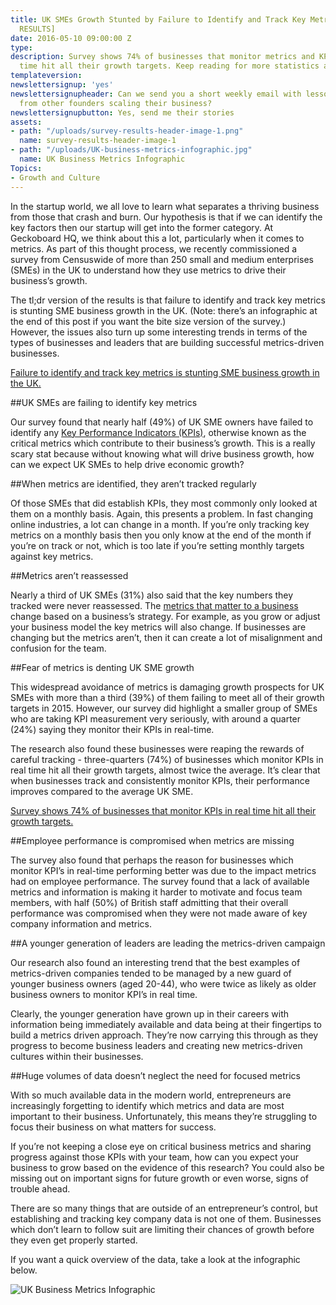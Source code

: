 ```yaml
---
title: UK SMEs Growth Stunted by Failure to Identify and Track Key Metrics [SURVEY
  RESULTS]
date: 2016-05-10 09:00:00 Z
type: 
description: Survey shows 74% of businesses that monitor metrics and KPIs in real
  time hit all their growth targets. Keep reading for more statistics and insights.
templateversion: 
newslettersignup: 'yes'
newslettersignupheader: Can we send you a short weekly email with lessons learned
  from other founders scaling their business?
newslettersignupbutton: Yes, send me their stories
assets:
- path: "/uploads/survey-results-header-image-1.png"
  name: survey-results-header-image-1
- path: "/uploads/UK-business-metrics-infographic.jpg"
  name: UK Business Metrics Infographic
Topics:
- Growth and Culture
---
```


In the startup world, we all love to learn what separates a thriving business from those that crash and burn. Our hypothesis is that if we can identify the key factors then our startup will get into the former category. At Geckoboard HQ, we think about this a lot, particularly when it comes to metrics. As part of this thought process, we recently commissioned a survey from Censuswide of more than 250 small and medium enterprises (SMEs) in the UK to understand how they use metrics to drive their business’s growth. 

The tl;dr version of the results is that failure to identify and track key metrics is stunting SME business growth in the UK. (Note: there’s an infographic at the end of this post if you want the bite size version of the survey.) However, the issues also turn up some interesting trends in terms of the types of businesses and leaders that are building successful metrics-driven businesses.

<a href="https://twitter.com/intent/tweet?text=Failure to identify and track key metrics is stunting SME business growth in the UK. via @geckoboard http://bit.ly/1Wk2VCt;source=webclient" target="_blank" alt="Share this quote" title="Share this quote" class="blockquote-shareable">
<span class="blockquote-shareable-quote">Failure to identify and track key metrics is stunting SME business growth in the UK.</span>
<span class="blockquote-shareable-button"><i class="blockquote-shareable-button-inner"></i></span>
</a>

##UK SMEs are failing to identify key metrics

Our survey found that nearly half (49%) of UK SME owners have failed to identify any <a href="https://www.geckoboard.com/learn/what-is-a-key-performance-indicator-kpi/" target="_blank">Key Performance Indicators (KPIs)</a>, otherwise known as the critical metrics which contribute to their business’s growth. This is a really scary stat because without knowing what will drive business growth, how can we expect UK SMEs to help drive economic growth?

##When metrics are identified, they aren’t tracked regularly

Of those SMEs that did establish KPIs, they most commonly only looked at them on a monthly basis. Again, this presents a problem. In fast changing online industries, a lot can change in a month. If you’re only tracking key metrics on a monthly basis then you only know at the end of the month if you’re on track or not, which is too late if you’re setting monthly targets against key metrics.

##Metrics aren’t reassessed 

Nearly a third of UK SMEs (31%) also said that the key numbers they tracked were never reassessed. The <a href="https://www.geckoboard.com/learn/interviews/the-one-metric-that-matters/" target="_blank">metrics that matter to a business</a> change based on a business’s strategy. For example, as you grow or adjust your business model the key metrics will also change. If businesses are changing but the metrics aren’t, then it can create a lot of misalignment and confusion for the team.

##Fear of metrics is denting UK SME growth

This widespread avoidance of metrics is damaging growth prospects for UK SMEs with more than a third (39%) of them failing to meet all of their growth targets in 2015. However, our survey did highlight a  smaller group of SMEs who are taking KPI measurement very seriously, with around a quarter (24%) saying they monitor their KPIs in real-time. 

The research also found these businesses were reaping the rewards of careful tracking - three-quarters (74%) of businesses which monitor KPIs in real time hit all their growth targets, almost twice the average. It’s clear that when businesses track and consistently monitor KPIs, their performance improves compared to the average UK SME.

<a href="https://twitter.com/intent/tweet?text=Survey shows 74%25 of businesses that monitor KPIs in real time hit all their growth targets. via @geckoboard http://bit.ly/1Wk2VCt;source=webclient" target="_blank" alt="Share this quote" title="Share this quote" class="blockquote-shareable">
<span class="blockquote-shareable-quote">Survey shows 74% of businesses that monitor KPIs in real time hit all their growth targets.</span>
<span class="blockquote-shareable-button"><i class="blockquote-shareable-button-inner"></i></span>
</a>

##Employee performance is compromised when metrics are missing

The survey also found that perhaps the reason for businesses which monitor KPI’s in real-time performing better was due to the impact metrics had on employee performance. The survey found that a  lack of available metrics and information is making it harder to motivate and focus team members, with half (50%) of British staff admitting that their overall performance was compromised when they were not made aware of key company information and metrics. 

##A younger generation of leaders are leading the metrics-driven campaign

Our research also found an interesting trend that the best examples of metrics-driven companies tended to be managed by a new guard of younger business owners (aged 20-44), who were twice as likely as older business owners to monitor KPI’s in real time. 

Clearly, the younger generation have grown up in their careers with information being immediately available and data being at their fingertips to build a metrics driven approach. They’re now carrying this through as they progress to become business leaders and creating new metrics-driven cultures within their businesses.

##Huge volumes of data doesn’t neglect the need for focused metrics

With so much available data in the modern world, entrepreneurs are increasingly forgetting to identify which metrics and data are most important to their business. Unfortunately, this means they’re struggling to focus their business on what matters for success. 

If you’re not keeping a close eye on critical business metrics and sharing progress against those KPIs with your team, how can you expect your business to grow based on the evidence of this research? You could also be missing out on important signs for future growth or even worse, signs of trouble ahead. 

There are so many things that are outside of an entrepreneur’s control, but establishing and tracking key company data is not one of them. Businesses which don’t learn to follow suit are limiting their chances of growth before they even get properly started.

If you want a quick overview of the data, take a look at the infographic below.

![UK Business Metrics Infographic](/uploads/UK-business-metrics-infographic.jpg)
